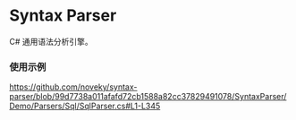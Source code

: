 # Syntax Parser

C# 通用语法分析引擎。

### 使用示例

https://github.com/noveky/syntax-parser/blob/99d7738a011afafd72cb1588a82cc37829491078/SyntaxParser/Demo/Parsers/Sql/SqlParser.cs#L1-L345
